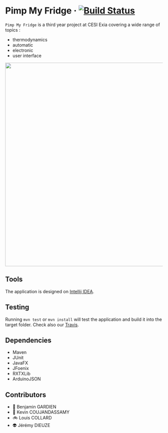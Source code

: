 # Pimp My Fridge &middot; [![Build Status](https://travis-ci.com/QuanticPotatoes/PimpMyFridge.svg?branch=master)](https://travis-ci.com/QuanticPotatoes/pimpmyfridge)

`Pimp My Fridge` is a third year project at CESI Exia covering a wide range of topics :
* thermodynamics
* automatic
* electronic
* user interface

<p align="center"> 
<img src="https://user-images.githubusercontent.com/7420853/31867292-265999d6-b78d-11e7-9b8b-7b3c8321c61b.gif" width="650px">
</p>

## Tools

The application is designed on [Intellij IDEA](https://www.jetbrains.com/idea/).

## Testing

Running `mvn test` or `mvn install` will test the application and build it into the target folder.
Check also our [Travis](https://travis-ci.com/QuanticPotatoes/pimpmyfridge).

## Dependencies
* Maven
* JUnit
* JavaFX
* JFoenix
* RXTXLib
* ArduinoJSON

## Contributors

* :taxi: Benjamin GARDIEN 
* :elephant: Kevin COUJANDASSAMY 
* :bike: Louis COLLARD 
* :alien: Jérémy DIEUZE 
